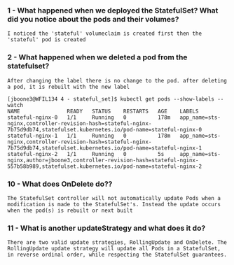 ### 1 - What happened when we deployed the StatefulSet? What did you notice about the pods and their volumes?

```
I noticed the 'stateful' volumeclaim is created first then the 'stateful' pod is created
```

### 2 - What happened when we deleted a pod from the statefulset?

```
After changing the label there is no change to the pod. after deleting a pod, it is rebuilt with the new label 

[jboone3@WFIL134 4 - stateful_set]$ kubectl get pods --show-labels --watch
NAME               READY   STATUS    RESTARTS   AGE    LABELS
stateful-nginx-0   1/1     Running   0          178m   app_name=sts-nginx,controller-revision-hash=stateful-nginx-7b75d9db74,statefulset.kubernetes.io/pod-name=stateful-nginx-0
stateful-nginx-1   1/1     Running   0          178m   app_name=sts-nginx,controller-revision-hash=stateful-nginx-7b75d9db74,statefulset.kubernetes.io/pod-name=stateful-nginx-1
stateful-nginx-2   1/1     Running   0          5s     app_name=sts-nginx,author=jboone3,controller-revision-hash=stateful-nginx-557b58b989,statefulset.kubernetes.io/pod-name=stateful-nginx-2

```

### 10 - What does OnDelete do??

```
The StatefulSet controller will not automatically update Pods when a modification is made to the StatefulSet's. Instead the update occurs when the pod(s) is rebuilt or next built
```

### 11 - What is another updateStrategy and what does it do?

```
There are two valid update strategies, RollingUpdate and OnDelete. The RollingUpdate update strategy will update all Pods in a StatefulSet, in reverse ordinal order, while respecting the StatefulSet guarantees.
```
